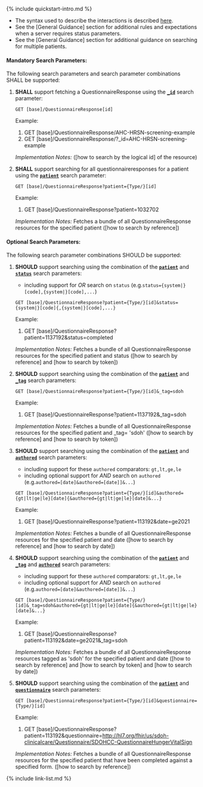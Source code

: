 {% include quickstart-intro.md %}

- The syntax used to describe the interactions is described [here](general-guidance.html#search-syntax).
- See the [General Guidance] section for additional rules and expectations when a server requires status parameters.
- See the [General Guidance] section for additional guidance on searching for multiple patients.

#### Mandatory Search Parameters:

The following search parameters and search parameter combinations SHALL be supported:

1. **SHALL** support fetching a QuestionnaireResponse using the **[`_id`](SearchParameter-us-core-questionnaireresponse-id.html)** search parameter:

    `GET [base]/QuestionnaireResponse[id]`

    Example:

      1. GET [base]/QuestionnaireResponse/AHC-HRSN-screening-example
      1. GET [base]/QuestionnaireResponse/?_id=AHC-HRSN-screening-example

    *Implementation Notes:*  ([how to search by the logical id] of the resource)

1. **SHALL** support searching for all questionnaireresponses for a patient using the **[`patient`](SearchParameter-us-core-questionnaireresponse-patient.html)** search parameter:

    `GET [base]/QuestionnaireResponse?patient={Type/}[id]`

    Example:

      1. GET [base]/QuestionnaireResponse?patient=1032702

    *Implementation Notes:* Fetches a bundle of all QuestionnaireResponse resources for the specified patient ([how to search by reference])


#### Optional Search Parameters:

The following search parameter combinations SHOULD be supported:

1. **SHOULD** support searching using the combination of the **[`patient`](SearchParameter-us-core-questionnaireresponse-patient.html)** and **[`status`](SearchParameter-us-core-questionnaireresponse-status.html)** search parameters:
    - including support for *OR* search on `status` (e.g.`status={system|}[code],{system|}[code],...`)

    `GET [base]/QuestionnaireResponse?patient={Type/}[id]&status={system|}[code]{,{system|}[code],...}`

    Example:

      1. GET [base]/QuestionnaireResponse?patient=1137192&amp;status=completed

    *Implementation Notes:* Fetches a bundle of all QuestionnaireResponse resources for the specified patient and status ([how to search by reference] and [how to search by token])

1. **SHOULD** support searching using the combination of the **[`patient`](SearchParameter-us-core-questionnaireresponse-patient.html)** and **[`_tag`](SearchParameter-us-core-questionnaireresponse-tag.html)** search parameters:

    `GET [base]/QuestionnaireResponse?patient={Type/}[id]&_tag=sdoh`

    Example:

      1. GET [base]/QuestionnaireResponse?patient=1137192&amp;_tag=sdoh

    *Implementation Notes:* Fetches a bundle of all QuestionnaireResponse resources for the specified patient and  _tag= &#39;sdoh&#39; ([how to search by reference] and [how to search by token])

1. **SHOULD** support searching using the combination of the **[`patient`](SearchParameter-us-core-questionnaireresponse-patient.html)** and **[`authored`](SearchParameter-us-core-questionnaireresponse-authored.html)** search parameters:
    - including support for these `authored` comparators: `gt,lt,ge,le`
    - including optional support for *AND* search on `authored` (e.g.`authored=[date]&authored=[date]]&...`)

    `GET [base]/QuestionnaireResponse?patient={Type/}[id]&authored={gt|lt|ge|le}[date]{&authored={gt|lt|ge|le}[date]&...}`

    Example:

      1. GET [base]/QuestionnaireResponse?patient=113192&amp;date=ge2021

    *Implementation Notes:* Fetches a bundle of all QuestionnaireResponse resources for the specified patient and date ([how to search by reference] and [how to search by date])

1. **SHOULD** support searching using the combination of the **[`patient`](SearchParameter-us-core-questionnaireresponse-patient.html)** and **[`_tag`](SearchParameter-us-core-questionnaireresponse-tag.html)** and **[`authored`](SearchParameter-us-core-questionnaireresponse-authored.html)** search parameters:
    - including support for these `authored` comparators: `gt,lt,ge,le`
    - including optional support for *AND* search on `authored` (e.g.`authored=[date]&authored=[date]]&...`)

    `GET [base]/QuestionnaireResponse?patient={Type/}[id]&_tag=sdoh&authored={gt|lt|ge|le}[date]{&authored={gt|lt|ge|le}[date]&...}`

    Example:

      1. GET [base]/QuestionnaireResponse?patient=113192&amp;date=ge2021&amp;_tag=sdoh

    *Implementation Notes:* Fetches a bundle of all QuestionnaireResponse resources tagged as &#39;sdoh&#39; for the specified patient and date ([how to search by reference] and [how to search by token] and [how to search by date])

1. **SHOULD** support searching using the combination of the **[`patient`](SearchParameter-us-core-questionnaireresponse-patient.html)** and **[`questionnaire`](SearchParameter-us-core-questionnaireresponse-questionnaire.html)** search parameters:

    `GET [base]/QuestionnaireResponse?patient={Type/}[id]&questionnaire={Type/}[id]`

    Example:

      1. GET [base]/QuestionnaireResponse?patient=113192&amp;questionnaire=http://hl7.org/fhir/us/sdoh-clinicalcare/Questionnaire/SDOHCC-QuestionnaireHungerVitalSign

    *Implementation Notes:* Fetches a bundle of all QuestionnaireResponse resources for the specified patient that have been completed against a specified form. ([how to search by reference])



{% include link-list.md %}
